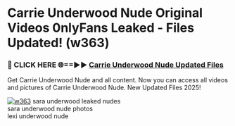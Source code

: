 # Carrie Underwood Nude Original Videos 0nlyFans Leaked - Files Updated! (w363)

<h3>🔴 CLICK HERE 🌐==►► <a href="https://tinyurl.com/52m3yx9h" rel="nofollow">Carrie Underwood Nude Updated Files</a></h3>

Get Carrie Underwood Nude and all content. Now you can access all videos and pictures of Carrie Underwood Nude. New Updated Files 2025!

[![w363](https://i.imgur.com/TnHtlc8.gif)](https://tinyurl.com/52m3yx9h)
sara underwood leaked nudes<br>
sara underwood nude photos<br>
lexi underwood nude